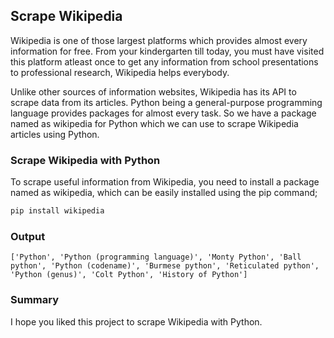 ## Scrape Wikipedia

Wikipedia is one of those largest platforms which provides almost every information for free. From your kindergarten till today, you must have visited this platform atleast once to get any information from school presentations to professional research, Wikipedia helps everybody.

Unlike other sources of information websites, Wikipedia has its API to scrape data from its articles. Python being a general-purpose programming language provides packages for almost every task. So we have a package named as wikipedia for Python which we can use to scrape Wikipedia articles using Python.

### Scrape Wikipedia with Python

To scrape useful information from Wikipedia, you need to install a package named as wikipedia, which can be easily installed using the pip command;

```py
pip install wikipedia
```

### Output

```
['Python', 'Python (programming language)', 'Monty Python', 'Ball python', 'Python (codename)', 'Burmese python', 'Reticulated python', 'Python (genus)', 'Colt Python', 'History of Python']
```

### Summary

I hope you liked this project to scrape Wikipedia with Python.